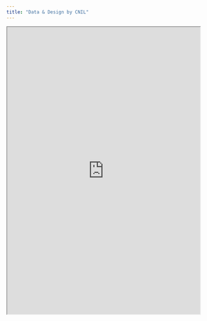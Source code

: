 ```yaml
---
title: "Data & Design by CNIL"
---
```



<iframe height="750" width="100%" src="https://ewelton.github.io/ktest/wiki.html#Data%20&%20Design%20by%20CNIL"></iframe>
